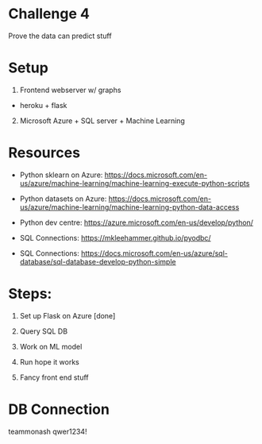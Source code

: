 # Challenge 4

Prove the data can predict stuff

# Setup

1. Frontend webserver w/ graphs 

- heroku + flask

2. Microsoft Azure + SQL server + Machine Learning

# Resources

- Python sklearn on Azure: https://docs.microsoft.com/en-us/azure/machine-learning/machine-learning-execute-python-scripts

- Python datasets on Azure: https://docs.microsoft.com/en-us/azure/machine-learning/machine-learning-python-data-access

- Python dev centre: https://azure.microsoft.com/en-us/develop/python/

- SQL Connections: https://mkleehammer.github.io/pyodbc/

- SQL Connections: https://docs.microsoft.com/en-us/azure/sql-database/sql-database-develop-python-simple

# Steps:

1. Set up Flask on Azure [done]

2. Query SQL DB

3. Work on ML model

4. Run hope it works

5. Fancy front end stuff

# DB Connection

teammonash
qwer1234!

